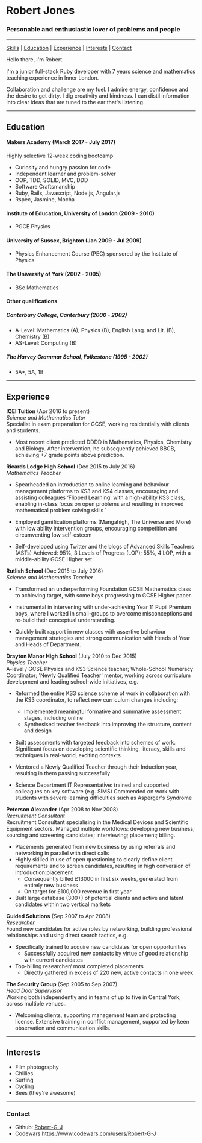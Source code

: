 # Robert Jones

### Personable and enthusiastic lover of problems and people
***
[Skills](#skills) | [Education](#education) | [Experience](#experience) | [Interests](#interests) | [Contact](#contact)

Hello there, I'm Robert.

I'm a junior full-stack Ruby developer with 7 years science and mathematics teaching experience in Inner London.

Collaboration and challenge are my fuel. I admire energy, confidence and the desire to get dirty. I dig creativity and kindness. I can distil information into clear ideas that are tuned to the ear that's listening.

***
<!---
## <a name="skills">Skills</a>

#### This Skill

Descriptive paragraph of how capable you are at this skill and, if relevant, how it has developed.

- Experience
- Achievements
- Evidence

#### Another Skill

Descriptive paragraph of how capable you are at this skill and, if relevant, how it has developed.

- I achieved A during my work at B (job, or otherwise)
- I contributed to the growth of X while doing Y (job, or otherwise)
- I built this, made this, broke this, fixed this, etc.
- A link to some on-line evidence (blogs, videos, articles, etc.)

***
--->
## <a name="education">Education</a>

#### Makers Academy (March 2017 - July 2017)    
Highly selective 12-week coding bootcamp

- Curiosity and hungry passion for code
- Independent learner and problem-solver
- OOP, TDD, SOLID, MVC, DDD
- Software Craftsmanship
- Ruby, Rails, Javascript, Node.js, Angular.js
- Rspec, Jasmine, Mocha

#### Institute of Education, University of London (2009 - 2010)
- PGCE Physics

#### University of Sussex, Brighton (Jan 2009 - Jul 2009)
- Physics Enhancement Course (PEC) sponsored by the Institute of Physics

#### The University of York (2002 - 2005)
- BSc Mathematics

#### Other qualifications
##### Canterbury College, Canterbury (2000 - 2002)
- A-Level: Mathematics (A), Physics (B), English Lang. and Lit. (B), Chemistry (B)
- AS-Level: Computing (B)

##### The Harvey Grammar School, Folkestone (1995 - 2002)
- 5A*, 5A, 1B
***

## <a name="experience">Experience</a>

**IQEI Tuition** (Apr 2016 to present)    
*Science and Mathematics Tutor*   
Specialist in exam preparation for GCSE, working residentially with clients and students.
- Most recent client predicted DDDD in Mathematics, Physics, Chemistry and Biology. After intervention, he subsequently achieved BBCB, achieving +7 grade points above prediction.


**Ricards Lodge High School** (Dec 2015 to July 2016)   
*Mathematics Teacher*
- Spearheaded an introduction to online learning and behaviour management platforms to KS3 and KS4 classes, encouraging and assisting colleagues
‘Flipped Learning' with a high-ability KS3 class, enabling in-class focus on open problems and resulting in improved mathematical problem solving skills  `

- Employed gamification platforms (Mangahigh, The Universe and More) with low ability intervention groups, encouraging competition and circumventing low self-esteem  
- Self-developed using Twitter and the blogs of Advanced Skills Teachers (ASTs)
Achieved: 95%, 3 Levels of Progress (LOP); 55%,  4 LOP, with a middle-ability GCSE Higher set


**Rutlish School** (Dec 2015 to July 2016)    
*Science and Mathematics Teacher*
- Transformed an underperforming Foundation GCSE Mathematics class to achieving target, with some boys progressing to GCSE Higher paper.    

- Instrumental in intervening with under-achieving Year 11 Pupil Premium boys, where I worked in small-groups to overcome misconceptions and re-build their conceptual understanding.   
- Quickly built rapport in new classes with assertive behaviour management strategies and strong communication with Heads of Year and Heads of Department.

**Drayton Manor High School** (July 2010 to Dec 2015)   
*Physics Teacher*   
A-level / GCSE Physics and KS3 Science teacher; Whole-School Numeracy Coordinator; 'Newly Qualified Teacher' mentor, working across curriculum development and leading school-wide initiatives, e.g.    
- Reformed the entire KS3 science scheme of work in collaboration with the KS3 coordinator, to reflect new curriculum changes including:

  - Implemented meaningful formative and summative assessment stages, including online
  - Synthesised teacher feedback into improving the structure, content and design


- Built assessments with targeted feedback into schemes of work. Significant focus on developing scientific thinking, literacy, skills and techniques in real-world, exciting contexts

- Mentored a Newly Qualified Teacher through their Induction year, resulting in them passing successfully
- Science Department IT Representative: trained and supported colleagues on key software (e.g. SIMS)
Commended on work with students with severe learning difficulties such as Asperger's Syndrome

**Peterson Alexander** (Apr 2008 to Nov 2008)   
*Recruitment Consultant*    
Recruitment Consultant specialising in the Medical Devices and Scientific Equipment sectors. Managed multiple workflows: developing new business; sourcing and screening candidates; interviewing; placement; billing.    
-  Placements generated from new business by using referrals and networking in parallel with direct calls   
- Highly skilled in use of open questioning to clearly define client requirements and to screen candidates, resulting in high conversion of introduction:placement  
  - Consequently billed £13000 in first six weeks, generated from entirely new business
  - On target for £100,000 revenue in first year
- Built large database (300+) of potential clients and active and latent candidates within two vertical markets


**Guided Solutions** (Sep 2007 to Apr 2008)   
*Researcher*    
Found new candidates for active roles by networking, building professional relationships and using direct search tactics, e.g.
- Specifically trained to acquire new candidates for open opportunities
  - Successfully acquired new contacts by virtue of good relationship with current candidates
- Top-billing researcher/ most completed placements
  - Directly gathered in excess of 220 new, active contacts in one week

**The Security Group** (Sep 2005 to Sep 2007)   
*Head Door Supervisor*    
Working both independently and in teams of up to five in Central York, across multiple venues..
- Welcoming clients, supporting management team and protecting license. Extensive training in conflict management, supported by keen observation and communication skills.

***
## <a name="interests">Interests</a>
- Film photography
- Chillies
- Surfing
- Cycling
- Bees (they're awesome)
***
### <a name="contact">Contact</a>
- Github: [Robert-G-J][1]
- Codewars https://www.codewars.com/users/Robert-G-J

[1]: https://github.com/Robert-G-J
